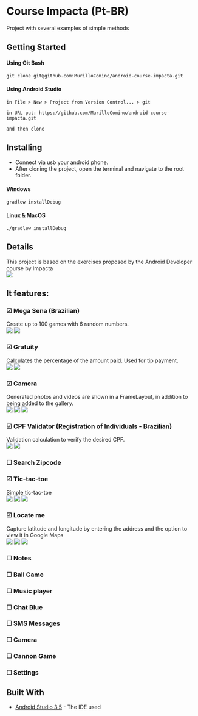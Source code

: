 # Course Impacta (Pt-BR)

Project with several examples of simple methods
## Getting Started
#### Using Git Bash
```
git clone git@github.com:MurilloComino/android-course-impacta.git
```

#### Using Android Studio
```
in File > New > Project from Version Control... > git

in URL put: https://github.com/MurilloComino/android-course-impacta.git

and then clone
```
## Installing
* Connect via usb your android phone.
* After cloning the project, open the terminal and navigate to the root folder.

#### Windows
````
gradlew installDebug
````
#### Linux & MacOS
````
./gradlew installDebug
````

## Details

This project is based on the exercises proposed by the Android Developer course by Impacta <br />
![](images/main.png)


## It features: <br />
###  &#9745; Mega Sena (Brazilian)
Create up to 100 games with 6 random numbers. <br />
![](images/mega-sena1.png)
![](images/mega-sena2.png)
###  &#9745; Gratuity 
Calculates the percentage of the amount paid. Used for tip payment.<br />
![](images/gorjeta1.png)
![](images/gorjeta2.png)
###  &#9745; Camera 
Generated photos and videos are shown in a FrameLayout, in addition to being added to the gallery.<br />
![](images/camera1.png)
![](images/camera2.png)
![](images/camera3.png)
###  &#9745; CPF Validator (Registration of Individuals - Brazilian)
Validation calculation to verify the desired CPF.<br />
![](images/validador1.png)
![](images/validador2.png)
###  &#9744; Search Zipcode 
###  &#9745; Tic-tac-toe
Simple tic-tac-toe <br />
![](images/jogavelha1.png)
![](images/jogovelha2.png)
![](images/jogovelha3.png)
###  &#9745; Locate me
Capture latitude and longitude by entering the address and the option to view it in Google Maps <br />
![](images/localize1.png)
![](images/localize2.png)
![](images/localize3.png)
###  &#9744; Notes
###  &#9744; Ball Game
###  &#9744; Music player
###  &#9744; Chat Blue
###  &#9744; SMS Messages 
###  &#9744; Camera
###  &#9744; Cannon Game
###  &#9744; Settings

## Built With

* [Android Studio 3.5](https://developer.android.com/studio) - The IDE used